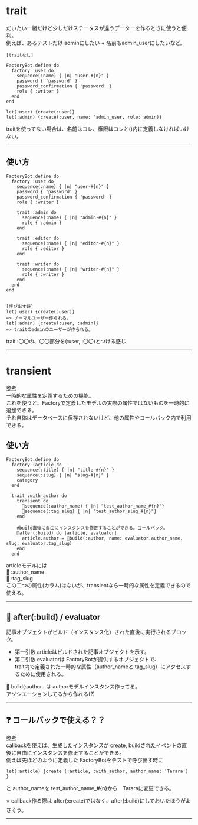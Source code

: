 # trait
だいたい一緒だけど少しだけステータスが違うデーターを作るときに使うと便利。    
例えば、あるテストだけ adminにしたい + 名前もadmin_userにしたいなど。
~~~
[traitなし]

FactoryBot.define do
  factory :user do
    sequence(:name) { |n| "user-#{n}" }
    password { 'password' }
    password_confirmation { 'password' }
    role { :writer }
  end
end

let(:user) {create(:user)}
let(:admin) {create(:user, name: 'admin_user, role: admin)}
~~~
traitを使ってない場合は、名前はコレ、権限はコレと()内に定義しなければいけない。
***

## 使い方
~~~
FactoryBot.define do
  factory :user do
    sequence(:name) { |n| "user-#{n}" }
    password { 'password' }
    password_confirmation { 'password' }
    role { :writer }

    trait :admin do
      sequence(:name) { |n| "admin-#{n}" }
      role { :admin }
    end

    trait :editor do
      sequence(:name) { |n| "editor-#{n}" }
      role { :editor }
    end

    trait :writer do
      sequence(:name) { |n| "writer-#{n}" }
      role { :writer }
    end
  end
end


[呼び出す時]
let(:user) {create(:user)}
=> ノーマルユーザー作られる。
let(:admin) {create(:user, :admin)}
=> traitのadminのユーザーが作られる。
~~~
trait :〇〇の、〇〇部分を(:user, :〇〇)とつける感じ
***

# transient
[参考](https://qiita.com/joker1007/items/da63b8630351c1f3fe1d)    
一時的な属性を定義するための機能。    
これを使うと、Factoryで定義したモデルの実際の属性ではないものを一時的に追加できる。    
それ自体はデータベースに保存されないけど、他の属性やコールバック内で利用できる。    

## 使い方
~~~
FactoryBot.define do
  factory :article do
    sequence(:title) { |n| "title-#{n}" }
    sequence(:slug) { |n| "slug-#{n}" }
    category
  end

  trait :with_author do
    transient do
      🧡sequence(:author_name) { |n| "test_author_name_#{n}"}
      💛sequence(:tag_slug) { |n| "test_author_slug_#{n}"}
    end

    #build直後に自由にインスタンスを修正することができる。コールバック。
    🩵after(:build) do |article, evaluator|
      article.author = 💙build(:author, name: evaluator.author_name, slug: evaluator.tag_slug)
    end
  end
~~~
articleモデルには    
🧡 :author_name    
💛 :tag_slug    
この二つの属性(カラム)はないが、transientなら一時的な属性を定義できるので使える。  
***
            
## 🩵 after(:build) / evaluator
記事オブジェクトがビルド（インスタンス化）された直後に実行されるブロック。  
- 第一引数 articleはビルドされた記事オブジェクトを示す。  
- 第二引数 evaluatorは FactoryBotが提供するオブジェクトで、  
trait内で定義された一時的な属性（author_nameと tag_slug）にアクセスするために使用される。

        
💙 build(:author...は authorモデルインスタンス作ってる。  
  アソシエーションしてるから作れる(?)
***

## ❓ コールバックで使える？？
[参考](https://qiita.com/metheglin/items/47116ccbdb26aa00e034)  
callbackを使えば、生成したインスタンスが create, buildされたイベントの直後に自由にインスタンスを修正することができる。  
例えば先ほどのように定義した FactoryBotをテストで呼び出す時に
~~~
let(:article) {create (:article, :with_author, author_name: 'Tarara') }
~~~
と author_nameを test_author_name_#{n}から　Tararaに変更できる。
  
⭐️ callback作る際は after(:create)ではなく、after(:build)にしておいたほうがよさそう。
***
